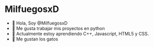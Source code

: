 # MilfuegosxD
- 🔹 Hola, Soy @MilfuegosxD
- 🔹 Me gusta trabajar mis proyectos en python
- 🔹 Actualmente estoy aprendiendo C++, Javascript, HTML5 y CSS.
- 🔹 Me gustan los gatos

<!---
MilfuegosxD/MilfuegosxD is a ✨ special ✨ repository because its `README.md` (this file) appears on your GitHub profile.
You can click the Preview link to take a look at your changes.
--->
